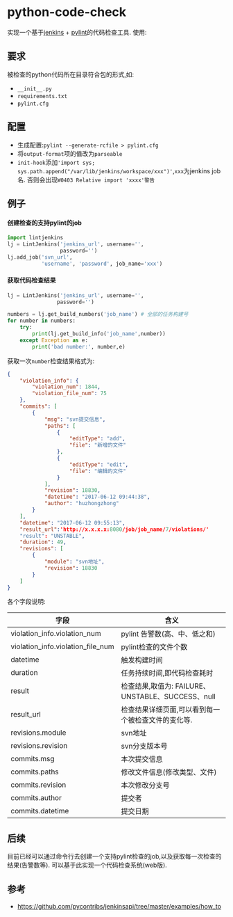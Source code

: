 # python-code-check
实现一个基于[jenkins](https://jenkins.io/) + [pylint](https://www.pylint.org/)的代码检查工具. 使用:

## 要求

被检查的python代码所在目录符合包的形式,如:

- `__init__.py`
- `requirements.txt`
- `pylint.cfg`



## 配置

- 生成配置:`pylint --generate-rcfile > pylint.cfg`
- 将`output-format`项的值改为`parseable`
- `init-hook`添加`'import sys; sys.path.append("/var/lib/jenkins/workspace/xxx")'`,`xxx`为jenkins job名. 否则会出现`W0403 Relative import 'xxxx'警告`


## 例子
#### 创建检查的支持pylint的job
```python
import lintjenkins
lj = LintJenkins('jenkins_url', username='',
                 password='')
lj.add_job('svn_url',
           'username', 'password', job_name='xxx')
```

#### 获取代码检查结果
```python
lj = LintJenkins('jenkins_url', username='',
                password='')

numbers = lj.get_build_numbers('job_name') # 全部的任务构建号
for number in numbers:
    try:
        print(lj.get_build_info('job_name',number))
    except Exception as e:
        print('bad number:', number,e)
```

获取一次`number`检查结果格式为:
```json
{
    "violation_info": {
        "violation_num": 1844,
        "violation_file_num": 75
    },
    "commits": [
        {
            "msg": "svn提交信息",
            "paths": [
                {
                    "editType": "add",
                    "file": "新增的文件"
                },
                {
                    "editType": "edit",
                    "file": "编辑的文件"
                }
            ],
            "revision": 18830,
            "datetime": "2017-06-12 09:44:38",
            "author": "huzhongzhong"
        }
    ],
    "datetime": "2017-06-12 09:55:13",
    "result_url":'http://x.x.x.x:8080/job/job_name/7/violations/'
    "result": "UNSTABLE",
    "duration": 49,
    "revisions": [
        {
            "module": "svn地址",
            "revision": 18830
        }
    ]
}
```
各个字段说明:

| 字段                                | 含义                                      |
| --------------------------------- | --------------------------------------- |
| violation_info.violation_num      | pylint 告警数(高、中、低之和)                     |
| violation_info.violation_file_num | pylint检查的文件个数                           |
| datetime                          | 触发构建时间                                  |
| duration                          | 任务持续时间,即代码检查耗时                          |
| result                            | 检查结果,取值为: FAILURE、UNSTABLE、SUCCESS、null |
| result_url                        | 检查结果详细页面,可以看到每一个被检查文件的变化等.              |
| revisions.module                  | svn地址                                   |
| revisions.revision                | svn分支版本号                                |
| commits.msg                       | 本次提交信息                                  |
| commits.paths                     | 修改文件信息(修改类型、文件)                         |
| commits.revision                  | 本次修改分支号                                 |
| commits.author                    | 提交者                                     |
| commits.datetime                  | 提交日期                                    |



## 后续
目前已经可以通过命令行去创建一个支持pylint检查的job,以及获取每一次检查的结果(告警数等). 可以基于此实现一个代码检查系统(web版). 

## 参考
- https://github.com/pycontribs/jenkinsapi/tree/master/examples/how_to



